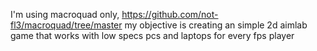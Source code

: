 I'm using macroquad only, https://github.com/not-fl3/macroquad/tree/master
my objective is creating an simple 2d aimlab game that works with low specs pcs and laptops for every fps player
